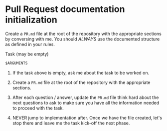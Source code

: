 
# Pull Request documentation initialization

Create a `PR.md` file at the root of the repository with the appropriate sections by conversing with
me. You should *ALWAYS* use the documented structure as defined in your rules.

Task (may be empty)
```markdown
$ARGUMENTS
```

1. If the task above is empty, ask me about the task to be worked on.

2. Create a `PR.md` file at the root of the repository with the appropriate sections.

3. After each question / answer, update the `PR.md` file think hard about the next questions to ask
   to make sure you have all the information needed to proceed with the task.

4. NEVER jump to implementation after. Once we have the file created, let's stop there and leave me
   the task kick-off the next phase.
